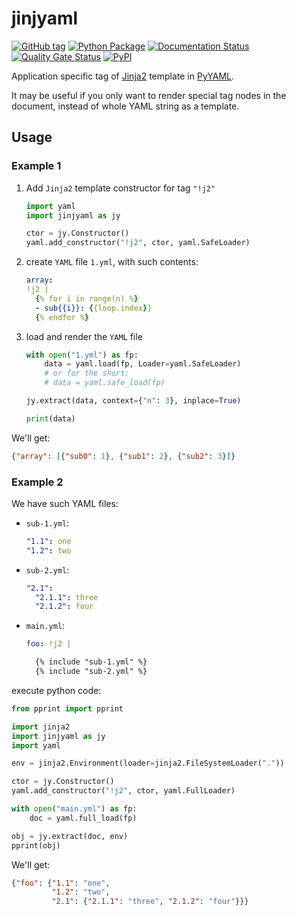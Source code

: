 # jinjyaml

[![GitHub tag](https://img.shields.io/github/tag/tanbro/jinjyaml.svg)](https://github.com/tanbro/jinjyaml)
[![Python Package](https://github.com/tanbro/jinjyaml/actions/workflows/python-package.yml/badge.svg)](https://github.com/tanbro/jinjyaml/actions/workflows/python-package.yml)
[![Documentation Status](https://readthedocs.org/projects/jinjyaml/badge/?version=latest)](https://jinjyaml.readthedocs.io/en/latest/?badge=latest)
[![Quality Gate Status](https://sonarcloud.io/api/project_badges/measure?project=tanbro_jinjyaml&metric=alert_status)](https://sonarcloud.io/dashboard?id=tanbro_jinjyaml)
[![PyPI](https://img.shields.io/pypi/v/jinjyaml.svg)](https://pypi.org/project/jinjyaml/)

Application specific tag of [Jinja2][] template in [PyYAML][].

It may be useful if you only want to render special tag nodes in the document,
instead of whole YAML string as a template.

## Usage

### Example 1

1. Add `Jinja2` template constructor for tag `"!j2"`

   ```python
   import yaml
   import jinjyaml as jy

   ctor = jy.Constructor()
   yaml.add_constructor("!j2", ctor, yaml.SafeLoader)
   ```

1. create `YAML` file `1.yml`, with such contents:

   ```yml
   array:
   !j2 |
     {% for i in range(n) %}
     - sub{{i}}: {{loop.index}}
     {% endfor %}
   ```

1. load and render the `YAML` file

   ```python
   with open("1.yml") as fp:
       data = yaml.load(fp, Loader=yaml.SafeLoader)
       # or for the short:
       # data = yaml.safe_load(fp)

   jy.extract(data, context={"n": 3}, inplace=True)

   print(data)
   ```

We'll get:

```json
{"array": [{"sub0": 1}, {"sub1": 2}, {"sub2": 3}]}
```

### Example 2

We have such YAML files:

- `sub-1.yml`:

  ```yaml
  "1.1": one
  "1.2": two
  ```

- `sub-2.yml`:

  ```yaml
  "2.1":
    "2.1.1": three
    "2.1.2": four
  ```

- `main.yml`:

  ```yaml
  foo: !j2 |

    {% include "sub-1.yml" %}
    {% include "sub-2.yml" %}
  ```

execute python code:

```python
from pprint import pprint

import jinja2
import jinjyaml as jy
import yaml

env = jinja2.Environment(loader=jinja2.FileSystemLoader("."))

ctor = jy.Constructor()
yaml.add_constructor("!j2", ctor, yaml.FullLoader)

with open("main.yml") as fp:
    doc = yaml.full_load(fp)

obj = jy.extract(doc, env)
pprint(obj)
```

We'll get:

```json
{"foo": {"1.1": "one",
         "1.2": "two",
         "2.1": {"2.1.1": "three", "2.1.2": "four"}}}
```

[jinja2]: https://jinja.palletsprojects.com/ "Jinja is a fast, expressive, extensible templating engine for the Python programming language."
[pyyaml]: https://pyyaml.org/ "PyYAML is a full-featured YAML framework for the Python programming language."
